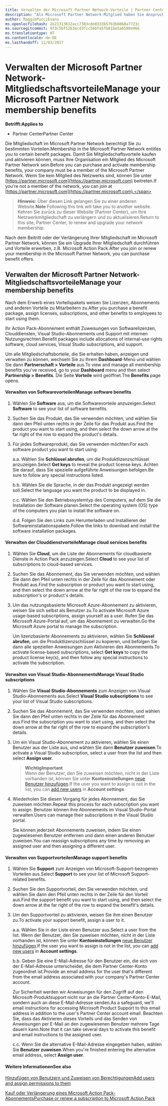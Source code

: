 ```yaml
---
title: Verwalten der Microsoft Partner Network-Vorteile | Partner Center
description: "Als Microsoft Partner Network-Mitglied haben Sie Anspruch auf bestimmte Mitgliedschaftsvorteile. Erläutert das Aktivieren und Verwalten Ihre Mitgliedschaftsvorteile im Partner Center."
author: MaggiePucciEvans
ms.openlocfilehash: 2e21313612acc7383cde0333b57b3b6068a7723c
ms.sourcegitcommit: 9f3c5bf5263ecd3fcc5bbfa5fb81be5a6590e966
ms.translationtype: HT
ms.contentlocale: de-DE
ms.lasthandoff: 11/03/2017
---
```

# <a name="manage-your-microsoft-partner-network-membership-benefits"></a><span data-ttu-id="c83cf-104">Verwalten der Microsoft Partner Network-Mitgliedschaftsvorteile</span><span class="sxs-lookup"><span data-stu-id="c83cf-104">Manage your Microsoft Partner Network membership benefits</span></span>

**<span data-ttu-id="c83cf-105">Betrifft:</span><span class="sxs-lookup"><span data-stu-id="c83cf-105">Applies to</span></span>**

-  <span data-ttu-id="c83cf-106">Partner Center</span><span class="sxs-lookup"><span data-stu-id="c83cf-106">Partner Center</span></span>

<span data-ttu-id="c83cf-107">Die Mitgliedschaft im Microsoft Partner Network berechtigt Sie zu bestimmten Vorteilen.</span><span class="sxs-lookup"><span data-stu-id="c83cf-107">Membership in the Microsoft Partner Network entitles you to certain benefit packages.</span></span> <span data-ttu-id="c83cf-108">Damit Sie Mitgliedschaftsvorteile kaufen und aktivieren können, muss Ihre Organisation ein Mitglied des Microsoft Partner Network sein.</span><span class="sxs-lookup"><span data-stu-id="c83cf-108">Before you can purchase and activate membership benefits, your company must be a member of the Microsoft Partner Network.</span></span> <span data-ttu-id="c83cf-109">Wenn Sie kein Mitglied des Netzwerks sind, können Sie unter [https://partner.microsoft.com](https://partner.microsoft.com) beitreten.</span><span class="sxs-lookup"><span data-stu-id="c83cf-109">If you're not a member of the network, you can join at [https://partner.microsoft.com](https://partner.microsoft.com).</span></span>

><span data-ttu-id="c83cf-110">**Hinweis:** Über diesen Link gelangen Sie zu einer anderen Website.</span><span class="sxs-lookup"><span data-stu-id="c83cf-110">**Note** Following this link will take you to another website.</span></span> <span data-ttu-id="c83cf-111">Kehren Sie zurück zu dieser Website (Partner Center), um Ihre Netzwerkmitgliedschaft zu verlängern und zu aktualisieren.</span><span class="sxs-lookup"><span data-stu-id="c83cf-111">Return to this site, Partner Center, to renew and upgrade your network membership.</span></span>

<span data-ttu-id="c83cf-112">Nach dem Beitritt oder der Verlängerung Ihrer Mitgliedschaft im Microsoft Partner Network, können Sie ein Upgrade Ihrer Mitgliedschaft durchführen und Vorteile erwerben, z.B. Microsoft Action Pack.</span><span class="sxs-lookup"><span data-stu-id="c83cf-112">After you join or renew your membership in the Microsoft Partner Network, you can purchase benefit offers.</span></span>


## <a name="manage-your-membership-benefits"></a><span data-ttu-id="c83cf-113">Verwalten der Microsoft Partner Network-Mitgliedschaftsvorteile</span><span class="sxs-lookup"><span data-stu-id="c83cf-113">Manage your membership benefits</span></span>

<span data-ttu-id="c83cf-114">Nach dem Erwerb eines Vorteilspakets weisen Sie Lizenzen, Abonnements und anderen Vorteile zu Mitarbeitern zu.</span><span class="sxs-lookup"><span data-stu-id="c83cf-114">After you purchase a benefit package, assign licenses, subscriptions, and other benefits to employees to start using them.</span></span> 

<span data-ttu-id="c83cf-115">Ihr Action Pack-Abonnement enthält Zuweisungen von Softwarelizenzen, Clouddiensten, Visual Studio-Abonnements und Support mit internen Nutzungsrechten.</span><span class="sxs-lookup"><span data-stu-id="c83cf-115">Benefit packages include allocations of internal-use rights software, cloud services, Visual Studio subscriptions, and support.</span></span> 

<span data-ttu-id="c83cf-116">Um alle Mitgliedschaftsborteile, die Sie erhalten haben, anzeigen und verwalten zu können, wechseln Sie zu Ihrem **Dashboard**-Menü und wählen Sie dann **Partnerschaft > Vorteile** aus.</span><span class="sxs-lookup"><span data-stu-id="c83cf-116">To view and manage all membership benefits you've received, go to your **Dashboard** menu and then select **Partnership > Benefits**.</span></span> <span data-ttu-id="c83cf-117">Die Seite **Vorteile** wird geöffnet.</span><span class="sxs-lookup"><span data-stu-id="c83cf-117">The **Benefits** page opens.</span></span> 

#### <a name="manage-software-benefits"></a><span data-ttu-id="c83cf-118">Verwalten von Softwarevorteilen</span><span class="sxs-lookup"><span data-stu-id="c83cf-118">Manage software benefits</span></span>

1.  <span data-ttu-id="c83cf-119">Wählen Sie **Software** aus, um die Softwarevorteile anzuzeigen.</span><span class="sxs-lookup"><span data-stu-id="c83cf-119">Select **Software** to see your list of software benefits.</span></span> 

2.  <span data-ttu-id="c83cf-120">Suchen Sie das Produkt, das Sie verwenden möchten, und wählen Sie dann den Pfeil unten rechts in der Zeile für das Produkt aus.</span><span class="sxs-lookup"><span data-stu-id="c83cf-120">Find the product you want to start using, and then select the down arrow at the far right of the row to expand the product's details.</span></span> 

3. <span data-ttu-id="c83cf-121">Für jedes Softwareprodukt, das Sie verwenden möchten:</span><span class="sxs-lookup"><span data-stu-id="c83cf-121">For each software product you want to start using:</span></span>

    <span data-ttu-id="c83cf-122">a.</span><span class="sxs-lookup"><span data-stu-id="c83cf-122">a.</span></span> <span data-ttu-id="c83cf-123">Wählen Sie **Schlüssel abrufen**, um die Produktlizenzschlüssel anzuzeigen.</span><span class="sxs-lookup"><span data-stu-id="c83cf-123">Select **Get keys** to reveal the product license keys.</span></span> <span data-ttu-id="c83cf-124">Achten Sie darauf, dass Sie spezielle aufgeführte Anweisungen befolgen.</span><span class="sxs-lookup"><span data-stu-id="c83cf-124">Be sure to follow any special instructions listed.</span></span>

    <span data-ttu-id="c83cf-125">b.</span><span class="sxs-lookup"><span data-stu-id="c83cf-125">b.</span></span> <span data-ttu-id="c83cf-126">Wählen Sie die Sprache, in der das Produkt angezeigt werden soll.</span><span class="sxs-lookup"><span data-stu-id="c83cf-126">Select the language you want the product to be displayed in.</span></span>

    <span data-ttu-id="c83cf-127">c.</span><span class="sxs-lookup"><span data-stu-id="c83cf-127">c.</span></span> <span data-ttu-id="c83cf-128">Wählen Sie den Betriebssystemtyp des Computers, auf dem Sie die Installation der Software planen.</span><span class="sxs-lookup"><span data-stu-id="c83cf-128">Select the operating system (OS) type of the computers you plan to install the software on.</span></span>

    <span data-ttu-id="c83cf-129">d.</span><span class="sxs-lookup"><span data-stu-id="c83cf-129">d.</span></span> <span data-ttu-id="c83cf-130">Folgen Sie den Links zum Herunterladen und Installieren der Softwareinstallationspakete.</span><span class="sxs-lookup"><span data-stu-id="c83cf-130">Follow the links to download and install the software installation packages.</span></span>


#### <a name="manage-cloud-services-benefits"></a><span data-ttu-id="c83cf-131">Verwalten der Clouddienstvorteile</span><span class="sxs-lookup"><span data-stu-id="c83cf-131">Manage cloud services benefits</span></span>

1. <span data-ttu-id="c83cf-132">Wählen Sie **Cloud**, um die Liste der Abonnements für cloudbasierte Dienste in Action Pack anzuzeigen.</span><span class="sxs-lookup"><span data-stu-id="c83cf-132">Select **Cloud** to see your list of subscriptions to cloud-based services.</span></span>

2. <span data-ttu-id="c83cf-133">Suchen Sie das Abonnement, das Sie verwenden möchten, und wählen Sie dann den Pfeil unten rechts in der Zeile für das Abonnement oder Produkt aus.</span><span class="sxs-lookup"><span data-stu-id="c83cf-133">Find the subscription or product you want to start using, and then select the down arrow at the far right of the row to expand the subscription's or product's details.</span></span> 

3. <span data-ttu-id="c83cf-134">Um das nutzungsbasierte Microsoft Azure-Abonnement zu aktivieren, weisen Sie sich selbst als Benutzer zu.</span><span class="sxs-lookup"><span data-stu-id="c83cf-134">To activate Microsoft Azure usage-based subscriptions, assign yourself as a user.</span></span> <span data-ttu-id="c83cf-135">Rufen Sie das Microsoft Azure-Portal auf, um das Abonnement zu verwalten.</span><span class="sxs-lookup"><span data-stu-id="c83cf-135">Go the Microsoft Azure portal to manage the subscription.</span></span>

    <span data-ttu-id="c83cf-136">Um lizenzbasierte Abonnements zu aktivieren, wählen Sie **Schlüssel abrufen**, um die Produktlizenzschlüssel zu kopieren, und befolgen Sie dann alle speziellen Anweisungen zum Aktivieren des Abonnements.</span><span class="sxs-lookup"><span data-stu-id="c83cf-136">To activate license-based subscriptions, select **Get keys** to copy the product license key(s), and then follow any special instructions to activate the subscription.</span></span>  


#### <a name="manage-visual-studio-subscriptions"></a><span data-ttu-id="c83cf-137">Verwalten von Visual Studio-Abonnements</span><span class="sxs-lookup"><span data-stu-id="c83cf-137">Manage Visual Studio subscriptions</span></span>

1. <span data-ttu-id="c83cf-138">Wählen Sie **Visual Studio-Abonnements** zum Anzeigen von Visual Studio-Abonnements aus.</span><span class="sxs-lookup"><span data-stu-id="c83cf-138">Select **Visual Studio subscriptions** to see your list of Visual Studio subscriptions.</span></span> 

2. <span data-ttu-id="c83cf-139">Suchen Sie das Abonnement, das Sie verwenden möchten, und wählen Sie dann den Pfeil unten rechts in der Zeile für das Abonnement aus.</span><span class="sxs-lookup"><span data-stu-id="c83cf-139">Find the subscription you want to start using, and then select the down arrow at the far right of the row to expand the subscription's details.</span></span> 

3. <span data-ttu-id="c83cf-140">Um ein Visual Studio-Abonnement zu aktivieren, wählen Sie einen Benutzer aus der Liste aus, und wählen Sie dann **Benutzer zuweisen**.</span><span class="sxs-lookup"><span data-stu-id="c83cf-140">To activate a Visual Studio subscription, select a user from the list and then select **Assign user**.</span></span> 

    >**<span data-ttu-id="c83cf-141">Wichtig</span><span class="sxs-lookup"><span data-stu-id="c83cf-141">Important</span></span>**<br>
<span data-ttu-id="c83cf-142">Wenn der Benutzer, den Sie zuweisen möchten, nicht in der Liste vorhanden ist, können Sie unter **Kontoeinstellungen** [neue Benutzer hinzufügen](create-user-accounts-and-set-permissions.md).</span><span class="sxs-lookup"><span data-stu-id="c83cf-142">If the user you want to assign is not in the list, you can [add new users](create-user-accounts-and-set-permissions.md) in **Account settings**.</span></span>

3. <span data-ttu-id="c83cf-143">Wiederholen Sie diesen Vorgang für jedes Abonnement, das Sie zuweisen möchten.</span><span class="sxs-lookup"><span data-stu-id="c83cf-143">Repeat this process for each subscription you want to assign.</span></span> <span data-ttu-id="c83cf-144">Benutzer können ihre Abonnements im Visual Studio-Portal verwalten.</span><span class="sxs-lookup"><span data-stu-id="c83cf-144">Users can manage their subscriptions in the Visual Studio portal.</span></span> 

    <span data-ttu-id="c83cf-145">Sie können jederzeit Abonnements zuweisen, indem Sie einen zugewiesenen Benutzer entfernen und dann einen anderen Benutzer zuweisen.</span><span class="sxs-lookup"><span data-stu-id="c83cf-145">You can reassign subscriptions any time by removing an assigned user and then assigning a different user.</span></span> 


#### <a name="manage-support-benefits"></a><span data-ttu-id="c83cf-146">Verwalten von Supportvorteilen</span><span class="sxs-lookup"><span data-stu-id="c83cf-146">Manage support benefits</span></span>

1. <span data-ttu-id="c83cf-147">Wählen Sie **Support** zum Anzeigen von Microsoft-Support-bezogenen Vorteilen aus.</span><span class="sxs-lookup"><span data-stu-id="c83cf-147">Select **Support** to see your list of Microsoft Support-related benefits.</span></span> 

2. <span data-ttu-id="c83cf-148">Suchen Sie den Supportvorteil, den Sie verwenden möchten, und wählen Sie dann den Pfeil unten rechts in der Zeile für den Vorteil aus.</span><span class="sxs-lookup"><span data-stu-id="c83cf-148">Find the support benefit you want to start using, and then select the down arrow at the far right of the row to expand the benefit's details.</span></span> 

3. <span data-ttu-id="c83cf-149">Um den Supportvorteil zu aktivieren, weisen Sie ihm einen Benutzer zu.</span><span class="sxs-lookup"><span data-stu-id="c83cf-149">To activate your support benefit, assign a user to it.</span></span> 
   
    <span data-ttu-id="c83cf-150">a.</span><span class="sxs-lookup"><span data-stu-id="c83cf-150">a.</span></span>  <span data-ttu-id="c83cf-151">Wählen Sie in der Liste einen Benutzer aus.</span><span class="sxs-lookup"><span data-stu-id="c83cf-151">Select a user from the list.</span></span> <span data-ttu-id="c83cf-152">Wenn der Benutzer, den Sie zuweisen möchten, nicht in der Liste vorhanden ist, können Sie unter **Kontoeinstellungen** [neue Benutzer hinzufügen](create-user-accounts-and-set-permissions.md).</span><span class="sxs-lookup"><span data-stu-id="c83cf-152">If the user you want to assign is not in the list, you can [add new users](create-user-accounts-and-set-permissions.md) in **Account settings**.</span></span>

    <span data-ttu-id="c83cf-153">b.</span><span class="sxs-lookup"><span data-stu-id="c83cf-153">b.</span></span>  <span data-ttu-id="c83cf-154">Geben Sie eine E-Mail-Adresse für den Benutzer ein, die sich von der E-Mail-Adresse unterscheidet, die dem Partner Center-Konto zugeordnet ist.</span><span class="sxs-lookup"><span data-stu-id="c83cf-154">Provide an email address for the user that's different from the email address associated with your company's Partner Center account.</span></span> 
    
    <span data-ttu-id="c83cf-155">Zur Sicherheit werden wir Anweisungen für den Zugriff auf den Microsoft-Produktsupport nicht nur an die Partner Center-Konto-E-Mail, sondern auch an diese E-Mail-Adresse senden.</span><span class="sxs-lookup"><span data-stu-id="c83cf-155">As a safeguard, we'll email instructions for accessing Microsoft Product Support to this email address in addition to the user's Partner Center account email.</span></span> <span data-ttu-id="c83cf-156">Beachten Sie, dass das Aktivieren dieses Vorteils und das Senden von Anweisungen per E-Mail an den zugewiesenen Benutzer mehrere Tage dauern kann.</span><span class="sxs-lookup"><span data-stu-id="c83cf-156">Note that it can take several days to activate this benefit and email instructions to the assigned user.</span></span>    
    
    <span data-ttu-id="c83cf-157">c.</span><span class="sxs-lookup"><span data-stu-id="c83cf-157">c.</span></span>  <span data-ttu-id="c83cf-158">Wenn Sie die alternative E-Mail-Adresse eingegeben haben, wählen Sie **Benutzer zuweisen**.</span><span class="sxs-lookup"><span data-stu-id="c83cf-158">When you're finished entering the alternative email address, select **Assign user**.</span></span> 


#### <a name="see-also"></a><span data-ttu-id="c83cf-159">Weitere Informationen</span><span class="sxs-lookup"><span data-stu-id="c83cf-159">See also</span></span>

[<span data-ttu-id="c83cf-160">Hinzufügen von Benutzern und Zuweisen von Berechtigungen</span><span class="sxs-lookup"><span data-stu-id="c83cf-160">Add users and assign permissions to them</span></span>](create-user-accounts-and-set-permissions.md)

[<span data-ttu-id="c83cf-161">Kauf oder Verlängerung eines Microsoft Action Pack-Abonnements</span><span class="sxs-lookup"><span data-stu-id="c83cf-161">Purchase or renew a subscription to Microsoft Action Pack</span></span>](mpn-get-action-pack.md)


